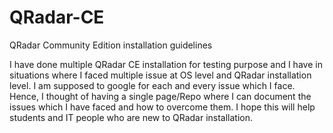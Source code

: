# QRadar-CE
QRadar Community Edition installation guidelines

I have done multiple QRadar CE installation for testing purpose and I have in situations where I faced multiple issue at OS level and QRadar installation level. I am supposed to google for each and every issue which I face. Hence, I thought of having a single page/Repo where I can document the issues which I have faced and how to overcome them. I hope this will help students and IT people who are new to QRadar installation. 
